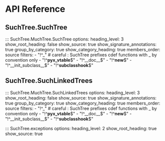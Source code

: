# API Reference

## SuchTree.SuchTree

::: SuchTree.MuchTree.SuchTree
    options:
      heading_level: 3
      show_root_heading: false
      show_source: true
      show_signature_annotations: true
      group_by_category: true
      show_category_heading: true
      members_order: source
      filters:
        - "!^_" # careful : SuchTree prefixes cdef functions with _ by convention only
        - "!^__pyx_vtable__$"
        - "!^__doc__$"
        - "!^__new__$"
        - "!^__init_subclass__$"
        - "!^__subclasshook__$"

## SuchTree.SuchLinkedTrees

::: SuchTree.MuchTree.SuchLinkedTrees
    options:
      heading_level: 3
      show_root_heading: false
      show_source: true
      show_signature_annotations: true
      group_by_category: true
      show_category_heading: true
      members_order: source
      filters:
        - "!^_" # careful : SuchTree prefixes cdef functions with _ by convention only
        - "!^__pyx_vtable__$"
        - "!^__doc__$"
        - "!^__new__$"
        - "!^__init_subclass__$"
        - "!^__subclasshook__$"

::: SuchTree.exceptions
    options:
      heading_level: 2
      show_root_heading: true
      show_source: true
